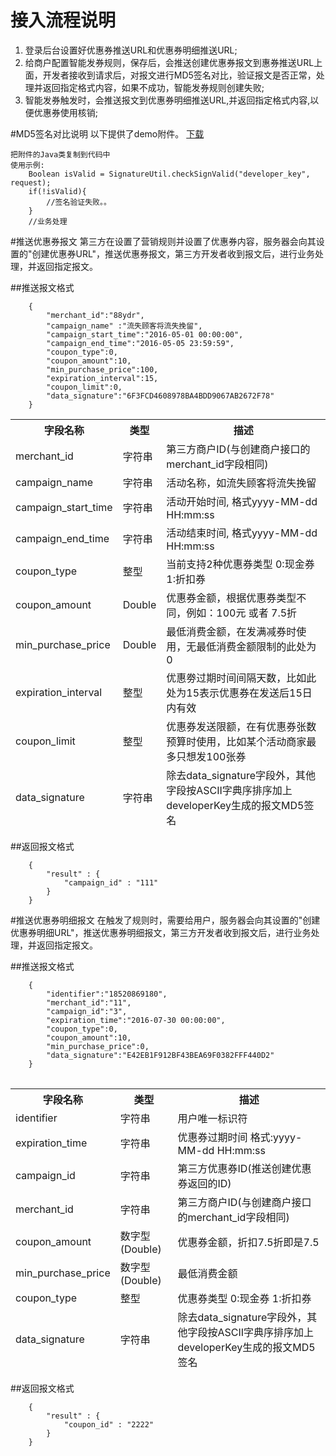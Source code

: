
# 接入流程说明 
 1. 登录后台设置好优惠券推送URL和优惠券明细推送URL;
 2. 给商户配置智能发券规则，保存后，会推送创建优惠券报文到惠券推送URL上面，开发者接收到请求后，对报文进行MD5签名对比，验证报文是否正常，处理并返回指定格式内容，如果不成功，智能发券规则创建失败;
 3. 智能发券触发时，会推送报文到优惠券明细推送URL,并返回指定格式内容,以便优惠券使用核销;
 
#MD5签名对比说明
以下提供了demo附件。
<a href='http://7xlef9.com1.z0.glb.clouddn.com/demo%2Fjava_demo1.0.zip'>下载<a>
```
把附件的Java类复制到代码中
使用示例:
	Boolean isValid = SignatureUtil.checkSignValid("developer_key", request);
	if(!isValid){
	    //签名验证失败。。
	}
	//业务处理
```


#推送优惠券报文
第三方在设置了营销规则并设置了优惠券内容，服务器会向其设置的"创建优惠券URL"，推送优惠券报文，第三方开发者收到报文后，进行业务处理，并返回指定报文。

##推送报文格式
```
	{
		"merchant_id":"88ydr",
		"campaign_name" :"流失顾客将流失挽留",
 		"campaign_start_time":"2016-05-01 00:00:00",
		"campaign_end_time":"2016-05-05 23:59:59",
		"coupon_type":0,
		"coupon_amount":10,
		"min_purchase_price":100,
		"expiration_interval":15,
		"coupon_limit":0,
		"data_signature":"6F3FCD4608978BA4BDD9067AB2672F78"
	}
```
<table data-tablesaw-sortable>
    <thead>
        <tr>
            <th data-tablesaw-sortable-col data-tablesaw-sortable-default-col>字段名称</th>
            <th data-tablesaw-sortable-col>类型</th>
            <th data-tablesaw-sortable-col>描述</th>
        </tr>
		<tr>
				<td>merchant_id</td>
				<td>字符串</td>
				<td>第三方商户ID(与创建商户接口的merchant_id字段相同)</td>
		</tr>
		<tr>
				<td>campaign_name</td>
				<td>字符串</td>
				<td>活动名称，如流失顾客将流失挽留</td>
		</tr>
        	<tr>
				<td>campaign_start_time</td>
				<td>字符串</td>
				<td>活动开始时间, 格式yyyy-MM-dd HH:mm:ss</td>
		</tr>
		<tr>
				<td>campaign_end_time</td>
				<td>字符串</td>
				<td>活动结束时间, 格式yyyy-MM-dd HH:mm:ss</td>
		</tr>
		<tr>
				<td>coupon_type</td>
				<td>整型</td>
				<td>当前支持2种优惠券类型 0:现金券 1:折扣券</td>
		</tr>
		<tr>
				<td>coupon_amount</td>
				<td>Double</td>
				<td>优惠券金额，根据优惠券类型不同，例如：100元 或者 7.5折</td>
		</tr>
		<tr>
				<td>min_purchase_price</td>
				<td>Double</td>
				<td>最低消费金额，在发满减券时使用，无最低消费金额限制的此处为0</td>
		</tr>
		<tr>
				<td>expiration_interval</td>
				<td>整型</td>
				<td>优惠劵过期时间间隔天数，比如此处为15表示优惠券在发送后15日内有效</td>
		</tr>
		<tr>
				<td>coupon_limit</td>
				<td>整型</td>
				<td>优惠券发送限额，在有优惠券张数预算时使用，比如某个活动商家最多只想发100张券</td>
		</tr>
		<tr>
		<tr>
				<td>data_signature</td>
				<td>字符串</td>	<td>除去data_signature字段外，其他字段按ASCII字典序排序加上developerKey生成的报文MD5签名</td>
		</tr>
    </thead>
<table>

##返回报文格式
```
	{
		"result" : {
			"campaign_id" : "111"
		}
	}
```


#推送优惠券明细报文
在触发了规则时，需要给用户，服务器会向其设置的"创建优惠券明细URL"，推送优惠券明细报文，第三方开发者收到报文后，进行业务处理，并返回指定报文。

##推送报文格式
```
	{
		"identifier":"18520869180",
		"merchant_id":"11",
		"campaign_id":"3",
		"expiration_time":"2016-07-30 00:00:00",
		"coupon_type":0,
		"coupon_amount":10,
		"min_purchase_price":0,
		"data_signature":"E42EB1F912BF43BEA69F0382FFF440D2"
	}
```
<table data-tablesaw-sortable>
    <thead>
        <tr>
            <th data-tablesaw-sortable-col data-tablesaw-sortable-default-col>字段名称</th>
            <th data-tablesaw-sortable-col>类型</th>
            <th data-tablesaw-sortable-col>描述</th>
        </tr>
		<tr>
			<td>identifier</th>
			<td>字符串</th>
			<td>用户唯一标识符</th>
		</tr>
		<tr>
			<td>expiration_time</th>
			<td>字符串</th>
			<td>优惠券过期时间 格式:yyyy-MM-dd HH:mm:ss</th>
		</tr>
		<tr>
			<td>campaign_id</th>
			<td>字符串</th>
			<td>第三方优惠券ID(推送创建优惠券返回的ID)</th>
		</tr>
		<tr>
		<tr>
			<td>merchant_id</th>
			<td>字符串</th>
			<td>第三方商户ID(与创建商户接口的merchant_id字段相同)</th>
		</tr>
		<tr>
				<td>coupon_amount</td>
				<td>数字型(Double)</td>
				<td>优惠券金额，折扣7.5折即是7.5</td>
		</tr>
		<tr>
				<td>min_purchase_price</td>
				<td>数字型(Double)</td>
				<td>最低消费金额</td>
		</tr>
		<tr>
				<td>coupon_type</td>
				<td>整型</td>
				<td>优惠券类型 0:现金券 1:折扣券</td>
		</tr>
		<tr>
				<td>data_signature</td>
				<td>字符串</td>
				<td>除去data_signature字段外，其他字段按ASCII字典序排序加上developerKey生成的报文MD5签名</td>
		</tr>
    </thead>
<table>

##返回报文格式
```
	{
		"result" : {
			"coupon_id" : "2222"
		}
	}
```
